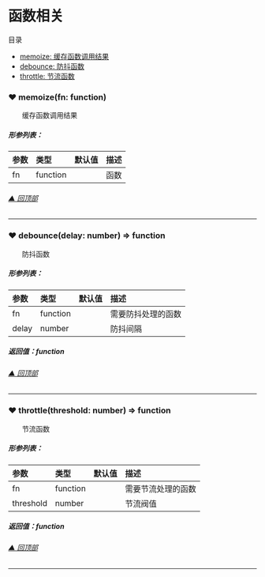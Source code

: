 # 函数相关

<span id="top">目录</span>
* [ memoize: 缓存函数调用结果](#memoize)
* [ debounce: 防抖函数](#debounce)
* [ throttle: 节流函数](#throttle)

### <span id="memoize">♥ memoize(fn: function)</span>

&emsp;&emsp;缓存函数调用结果
##### 形参列表：
| 参数 | 类型  |  默认值         | 描述 |
| :--- | :---- | :------------- |:---- |
| fn | function |  | 函数 |



###### [▲ 回顶部](#top)
---
### <span id="debounce">♥ debounce(delay: number) => function</span>

&emsp;&emsp;防抖函数
##### 形参列表：
| 参数 | 类型  |  默认值         | 描述 |
| :--- | :---- | :------------- |:---- |
| fn | function |  | 需要防抖处理的函数 |
| delay | number |  | 防抖间隔 |

##### 返回值：function


###### [▲ 回顶部](#top)
---
### <span id="throttle">♥ throttle(threshold: number) => function</span>

&emsp;&emsp;节流函数
##### 形参列表：
| 参数 | 类型  |  默认值         | 描述 |
| :--- | :---- | :------------- |:---- |
| fn | function |  | 需要节流处理的函数 |
| threshold | number |  | 节流阀值 |

##### 返回值：function


###### [▲ 回顶部](#top)
---
